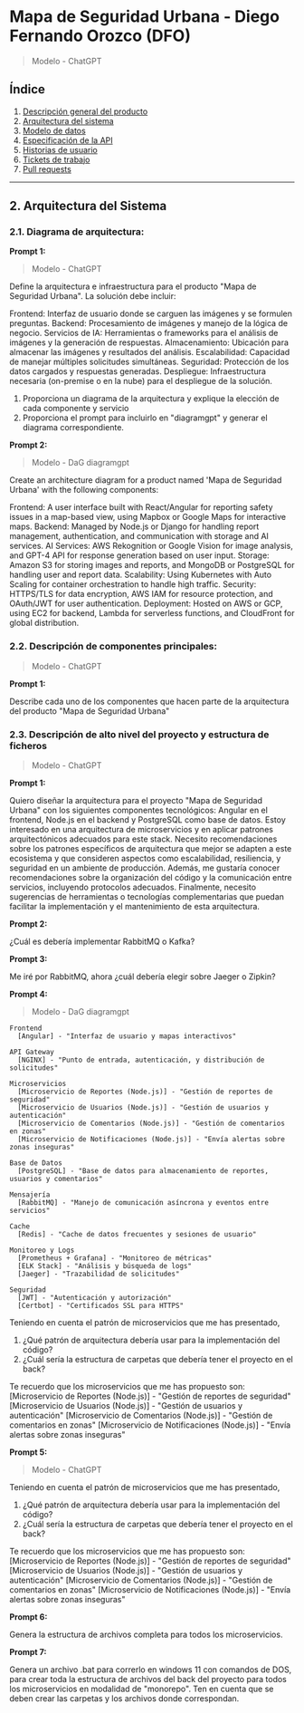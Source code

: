 # Mapa de Seguridad Urbana - Diego Fernando Orozco (DFO)
> Modelo - ChatGPT

## Índice

1. [Descripción general del producto](prompts-descripcion.md#1-descripción-general-del-producto)
2. [Arquitectura del sistema](prompts-arquitectura.md#2-arquitectura-del-sistema)
3. [Modelo de datos](prompts-modelo-datos.md#3-modelo-de-datos)
4. [Especificación de la API](#4-especificación-de-la-api)
5. [Historias de usuario](#5-historias-de-usuario)
6. [Tickets de trabajo](#6-tickets-de-trabajo)
7. [Pull requests](#7-pull-requests)

---

## 2. Arquitectura del Sistema

### **2.1. Diagrama de arquitectura:**

**Prompt 1:**

> Modelo - ChatGPT

Define la arquitectura e infraestructura para el producto "Mapa de Seguridad Urbana". La solución debe incluir:

Frontend: Interfaz de usuario donde se carguen las imágenes y se formulen preguntas.
Backend: Procesamiento de imágenes y manejo de la lógica de negocio.
Servicios de IA: Herramientas o frameworks para el análisis de imágenes y la generación de respuestas.
Almacenamiento: Ubicación para almacenar las imágenes y resultados del análisis.
Escalabilidad: Capacidad de manejar múltiples solicitudes simultáneas.
Seguridad: Protección de los datos cargados y respuestas generadas.
Despliegue: Infraestructura necesaria (on-premise o en la nube) para el despliegue de la solución.

1. Proporciona un diagrama de la arquitectura y explique la elección de cada componente y servicio
2. Proporciona el prompt para incluirlo en "diagramgpt" y generar el diagrama correspondiente. 

**Prompt 2:**
> Modelo - DaG diagramgpt

Create an architecture diagram for a product named 'Mapa de Seguridad Urbana' with the following components:

Frontend: A user interface built with React/Angular for reporting safety issues in a map-based view, using Mapbox or Google Maps for interactive maps.
Backend: Managed by Node.js or Django for handling report management, authentication, and communication with storage and AI services.
AI Services: AWS Rekognition or Google Vision for image analysis, and GPT-4 API for response generation based on user input.
Storage: Amazon S3 for storing images and reports, and MongoDB or PostgreSQL for handling user and report data.
Scalability: Using Kubernetes with Auto Scaling for container orchestration to handle high traffic.
Security: HTTPS/TLS for data encryption, AWS IAM for resource protection, and OAuth/JWT for user authentication.
Deployment: Hosted on AWS or GCP, using EC2 for backend, Lambda for serverless functions, and CloudFront for global distribution.

### **2.2. Descripción de componentes principales:**

> Modelo - ChatGPT

**Prompt 1:**

Describe cada uno de los componentes que hacen parte de la arquitectura del producto "Mapa de Seguridad Urbana"

### **2.3. Descripción de alto nivel del proyecto y estructura de ficheros**

> Modelo - ChatGPT

**Prompt 1:**

Quiero diseñar la arquitectura para el proyecto "Mapa de Seguridad Urbana" con los siguientes componentes tecnológicos: Angular en el frontend, Node.js en el backend y PostgreSQL como base de datos. Estoy interesado en una arquitectura de microservicios y en aplicar patrones arquitectónicos adecuados para este stack. Necesito recomendaciones sobre los patrones específicos de arquitectura que mejor se adapten a este ecosistema y que consideren aspectos como escalabilidad, resiliencia, y seguridad en un ambiente de producción. Además, me gustaría conocer recomendaciones sobre la organización del código y la comunicación entre servicios, incluyendo protocolos adecuados. Finalmente, necesito sugerencias de herramientas o tecnologías complementarias que puedan facilitar la implementación y el mantenimiento de esta arquitectura.

**Prompt 2:**

¿Cuál es debería implementar RabbitMQ o Kafka?

**Prompt 3:**

Me iré por RabbitMQ, ahora ¿cuál debería elegir sobre Jaeger o Zipkin?

**Prompt 4:**

> Modelo - DaG diagramgpt

```
Frontend
  [Angular] - "Interfaz de usuario y mapas interactivos"

API Gateway
  [NGINX] - "Punto de entrada, autenticación, y distribución de solicitudes"

Microservicios
  [Microservicio de Reportes (Node.js)] - "Gestión de reportes de seguridad"
  [Microservicio de Usuarios (Node.js)] - "Gestión de usuarios y autenticación"
  [Microservicio de Comentarios (Node.js)] - "Gestión de comentarios en zonas"
  [Microservicio de Notificaciones (Node.js)] - "Envía alertas sobre zonas inseguras"

Base de Datos
  [PostgreSQL] - "Base de datos para almacenamiento de reportes, usuarios y comentarios"

Mensajería
  [RabbitMQ] - "Manejo de comunicación asíncrona y eventos entre servicios"

Cache
  [Redis] - "Cache de datos frecuentes y sesiones de usuario"

Monitoreo y Logs
  [Prometheus + Grafana] - "Monitoreo de métricas"
  [ELK Stack] - "Análisis y búsqueda de logs"
  [Jaeger] - "Trazabilidad de solicitudes"

Seguridad
  [JWT] - "Autenticación y autorización"
  [Certbot] - "Certificados SSL para HTTPS"
```


Teniendo en cuenta el patrón de microservicios que me has presentado, 
1. ¿Qué patrón de arquitectura debería usar para la implementación del código?
2. ¿Cuál sería la estructura de carpetas que debería tener el proyecto en el back?

Te recuerdo que los microservicios que me has propuesto son:
  [Microservicio de Reportes (Node.js)] - "Gestión de reportes de seguridad"
  [Microservicio de Usuarios (Node.js)] - "Gestión de usuarios y autenticación"
  [Microservicio de Comentarios (Node.js)] - "Gestión de comentarios en zonas"
  [Microservicio de Notificaciones (Node.js)] - "Envía alertas sobre zonas inseguras"

**Prompt 5:**

> Modelo - ChatGPT

Teniendo en cuenta el patrón de microservicios que me has presentado, 
1. ¿Qué patrón de arquitectura debería usar para la implementación del código?
2. ¿Cuál sería la estructura de carpetas que debería tener el proyecto en el back?

Te recuerdo que los microservicios que me has propuesto son:
  [Microservicio de Reportes (Node.js)] - "Gestión de reportes de seguridad"
  [Microservicio de Usuarios (Node.js)] - "Gestión de usuarios y autenticación"
  [Microservicio de Comentarios (Node.js)] - "Gestión de comentarios en zonas"
  [Microservicio de Notificaciones (Node.js)] - "Envía alertas sobre zonas inseguras"

**Prompt 6:**

Genera la estructura de archivos completa para todos los microservicios.

**Prompt 7:**

Genera un archivo .bat para correrlo en windows 11 con comandos de DOS, para crear toda la estructura de archivos del back del proyecto para todos los microservicios en modalidad de "monorepo". Ten en cuenta que se deben crear las carpetas y los archivos donde correspondan.